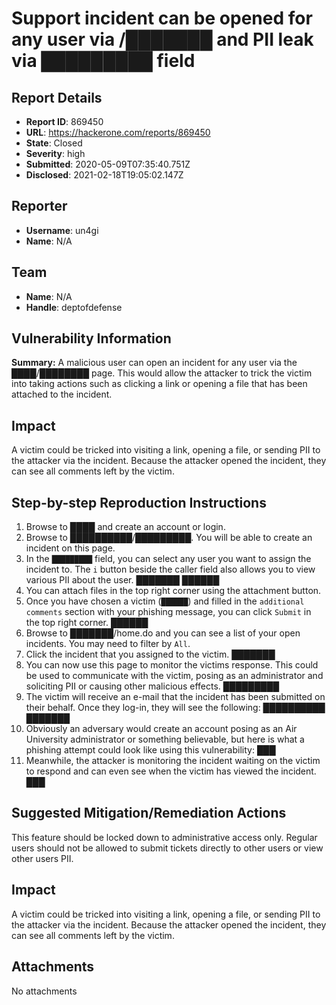 # Support incident can be opened for any user via /███████ and PII leak via █████████ field

## Report Details
- **Report ID**: 869450
- **URL**: https://hackerone.com/reports/869450
- **State**: Closed
- **Severity**: high
- **Submitted**: 2020-05-09T07:35:40.751Z
- **Disclosed**: 2021-02-18T19:05:02.147Z

## Reporter
- **Username**: un4gi
- **Name**: N/A

## Team
- **Name**: N/A
- **Handle**: deptofdefense

## Vulnerability Information
**Summary:**
A malicious user can open an incident for any user via the ████/████████ page. This would allow the attacker to trick the victim into taking actions such as clicking a link or opening a file that has been attached to the incident.

## Impact
A victim could be tricked into visiting a link, opening a file, or sending PII to the attacker via the incident. Because the attacker opened the incident, they can see all comments left by the victim.

## Step-by-step Reproduction Instructions

1. Browse to ████ and create an account or login.
2. Browse to ██████████/█████████. You will be able to create an incident on this page.
3. In the `█████████` field, you can select any user you want to assign the incident to. The `i` button beside the caller field also allows you to view various PII about the user.
███████
██████
4. You can attach files in the top right corner using the attachment button.
5. Once you have chosen a victim (`██████`) and filled in the `additional comments` section with your phishing message, you can click `Submit` in the top right corner.
██████
6. Browse to ███████/home.do and you can see a list of your open incidents. You may need to filter by `All`. 
7. Click the incident that you assigned to the victim. 
███████
8. You can now use this page to monitor the victims response. This could be used to communicate with the victim, posing as an administrator and soliciting PII or causing other malicious effects.
█████████
9. The victim will receive an e-mail that the incident has been submitted on their behalf. Once they log-in, they will see the following:
██████████
███████
10. Obviously an adversary would create an account posing as an Air University administrator or something believable, but here is what a phishing attempt could look like using this vulnerability:
███
11. Meanwhile, the attacker is monitoring the incident waiting on the victim to respond and can even see when the victim has viewed the incident.
███

## Suggested Mitigation/Remediation Actions
This feature should be locked down to administrative access only. Regular users should not be allowed to submit tickets directly to other users or view other users PII.

## Impact

A victim could be tricked into visiting a link, opening a file, or sending PII to the attacker via the incident. Because the attacker opened the incident, they can see all comments left by the victim.

## Attachments
No attachments
